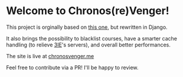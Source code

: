 Welcome to Chronos(re)Venger!
=============================

This project is orginally based on [this one](https://github.com/igormages/ChronosVenger), but rewritten in Django.

It also brings the possibility to blacklist courses, have a smarter cache handling (to relieve [3IE](https://www.3ie.fr)'s servers), and overall better performances.

The site is live at [chronosvenger.me](https://chronosvenger.me)

Feel free to contribute via a PR! I'll be happy to review.